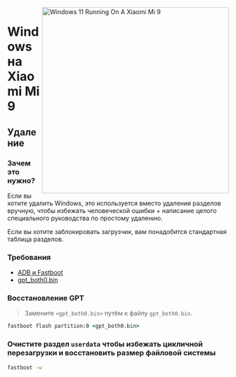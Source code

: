 <img align="right" src="https://raw.githubusercontent.com/woacepheus/Port-Windows-11-Xiaomi-Mi-9/main/cepheus.png" width="425" alt="Windows 11 Running On A Xiaomi Mi 9">

# Windows на Xiaomi Mi 9

## Удаление

### Зачем это нужно?

Если вы хотите удалить Windows, это используется вместо удаления разделов вручную, чтобы избежать человеческой ошибки + написание целого специального руководства по простому удалению.

Если вы хотите заблокировать загрузчик, вам понадобится стандартная таблица разделов.

### Требования

- [ADB и Fastboot](https://developer.android.com/studio/releases/platform-tools)
- [gpt_both0.bin](../../../../releases/tag/1.0)

### Восстановление GPT
> Замените ```<gpt_both0.bin>``` путём к файлу `gpt_both0.bin`.

```cmd
fastboot flash partition:0 <gpt_both0.bin>
```

### Очистите раздел `userdata` чтобы избежать цикличной перезагрузки и восстановить размер файловой системы
```cmd
fastboot -w
```
